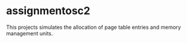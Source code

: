 # assignmentosc2

This projects simulates the allocation of page table entries and memory management units.
